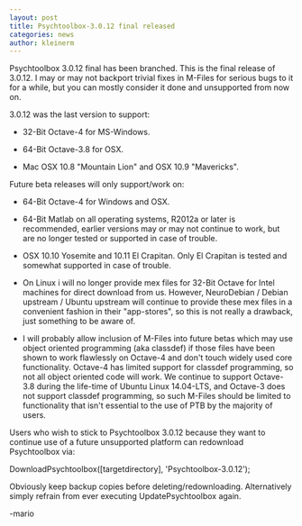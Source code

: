 ```yaml
---
layout: post
title: Psychtoolbox-3.0.12 final released
categories: news
author: kleinerm
---
```


Psychtoolbox 3.0.12 final has been branched. This is the final release of 3.0.12. I may or may not backport trivial fixes in M-Files for serious bugs to it for a while, but you can mostly consider it done and unsupported from now on.

3.0.12 was the last version to support:

* 32-Bit Octave-4 for MS-Windows.
* 64-Bit Octave-3.8 for OSX.

* Mac OSX 10.8 "Mountain Lion" and OSX 10.9 "Mavericks".


Future beta releases will only support/work on:


* 64-Bit Octave-4 for Windows and OSX.


* 64-Bit Matlab on all operating systems, R2012a or later is recommended, earlier versions may or may not continue to work, but are no longer tested or supported in case of trouble.


* OSX 10.10 Yosemite and 10.11 El Crapitan. Only El Crapitan is tested and somewhat supported in case of trouble.


* On Linux i will no longer provide mex files for 32-Bit Octave for Intel machines for direct download from us. However, NeuroDebian / Debian upstream / Ubuntu upstream will continue to provide these mex files in a convenient fashion in their "app-stores", so this is not really a drawback, just something to be aware of.


* I will probably allow inclusion of M-Files into future betas which may use object oriented programming (aka classdef) if those files have been shown to work flawlessly on Octave-4 and don't touch widely used core functionality. Octave-4 has limited support for classdef programming, so not all object oriented code will work. We continue to support Octave-3.8 during the life-time of Ubuntu Linux 14.04-LTS, and Octave-3 does not support classdef programming, so such M-Files should be limited to functionality that isn't essential to the use of PTB by the majority of users. 


Users who wish to stick to Psychtoolbox 3.0.12 because they want to continue use of a future unsupported platform can redownload Psychtoolbox via:


DownloadPsychtoolbox([targetdirectory], 'Psychtoolbox-3.0.12');

Obviously keep backup copies before deleting/redownloading. Alternatively simply refrain from ever executing UpdatePsychtoolbox again.

-mario

